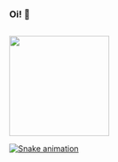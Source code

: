 ### Oi! 👋

##

<div align="left">
  <a href="https://github.com/thfarina">
<!--   <img height="180em" src="https://github-readme-stats.vercel.app/api?username=thfarina&show_icons=true&theme=dracula&include_all_commits=true&count_private=true"/> -->
  <img height="180em" src="https://github-readme-stats.vercel.app/api/top-langs/?username=thfarina&layout=compact&langs_count=7&theme=dark"/>
</div>
  
  
 ![Snake animation](https://github.com/thfarina/thfarina/blob/output/github-contribution-grid-snake.svg) 
  
  
<!--
**thfarina/thfarina** is a ✨ _special_ ✨ repository because its `README.md` (this file) appears on your GitHub profile.

Here are some ideas to get you started:

- 🔭 I’m currently working on ...
- 🌱 I’m currently learning ...
- 👯 I’m looking to collaborate on ...
- 🤔 I’m looking for help with ...
- 💬 Ask me about ...
- 📫 How to reach me: ...
- 😄 Pronouns: ...
- ⚡ Fun fact: ...
-->
